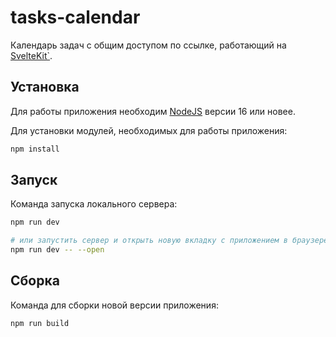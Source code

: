 # tasks-calendar

Календарь задач с общим доступом по ссылке, работающий на [SvelteKit`](https://kit.svelte.dev/).

## Установка

Для работы приложения необходим [NodeJS](https://nodejs.org/) версии 16 или новее.

Для установки модулей, необходимых для работы приложения:

```bash
npm install
```

## Запуск

Команда запуска локального сервера:

```bash
npm run dev

# или запустить сервер и открыть новую вкладку с приложением в браузере
npm run dev -- --open
```

## Сборка

Команда для сборки новой версии приложения:

```bash
npm run build
```
